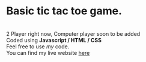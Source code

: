 # Basic tic tac toe game.
<br>
2 Player right now, Computer player soon to be added
<br>
Coded using <b>Javascript / HTML / CSS</b>
<br>
Feel free to use <i>my</i> code. 
<br>
You can find my live website <a href = "https://tic-tac-toe5.glitch.me/">here</a>


